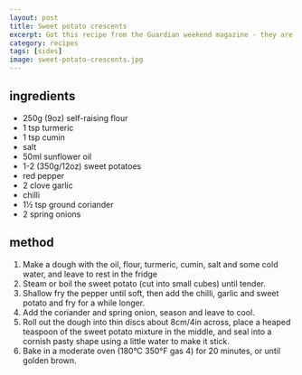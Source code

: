 ```yaml
---
layout: post
title: Sweet potato crescents
excerpt: Got this recipe from the Guardian weekend magazine - they are empanadas essentially. Turned out a bit dry when baked, so I'd recommend frying them.
category: recipes
tags: [sides]
image: sweet-potato-crescents.jpg
---
```


ingredients
-----------

* 250g (9oz) self-raising flour
* 1 tsp turmeric
* 1 tsp cumin
* salt
* 50ml sunflower oil
* 1-2 (350g/12oz) sweet potatoes
* red pepper
* 2 clove garlic
* chilli
* 1&frac12; tsp ground coriander
* 2 spring onions

method
------

1. Make a dough with the oil, flour, turmeric, cumin, salt and some cold water, and leave to rest in the fridge
2. Steam or boil the sweet potato (cut into small cubes) until tender.
3. Shallow fry the pepper until soft, then add the chilli, garlic and sweet potato and fry for a while longer.
4. Add the coriander and spring onion, season and leave to cool.
5. Roll out the dough into thin discs about 8cm&#47;4in across, place a heaped teaspoon of the sweet potato mixture in the middle, and seal into a cornish pasty shape using a little water to make it stick.
6. Bake in a moderate oven (180&deg;C 350&deg;F gas 4) for 20 minutes, or until golden brown.

